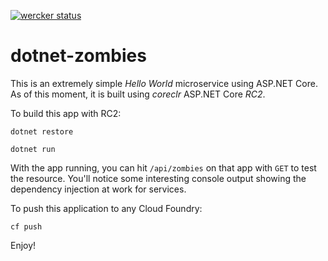 [![wercker status](https://app.wercker.com/status/1c8b7c7ff8f3dbcfdd5a2467bec0efbb/m/master "wercker status")](https://app.wercker.com/project/byKey/1c8b7c7ff8f3dbcfdd5a2467bec0efbb)

# dotnet-zombies

This is an extremely simple *Hello World* microservice using ASP.NET Core. As of this moment, it is built using *coreclr* ASP.NET Core *RC2*.

To build this app with RC2:

`dotnet restore`

`dotnet run`

With the app running, you can hit `/api/zombies` on that app with `GET` to test the resource. You'll notice some interesting console output showing the dependency injection at work for services.

To push this application to any Cloud Foundry:
```
cf push
```

Enjoy!
